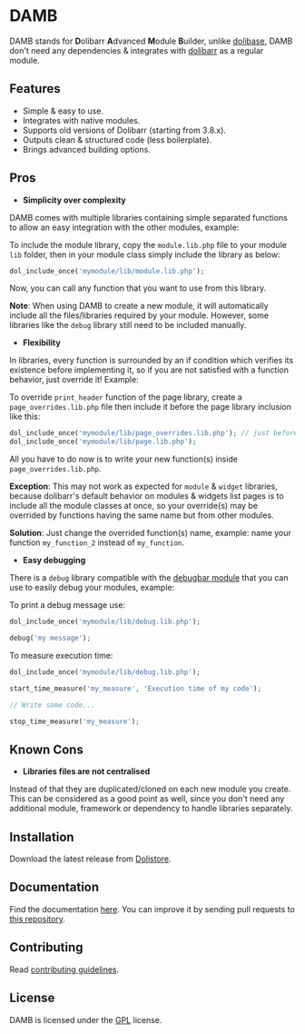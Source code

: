 DAMB
====

DAMB stands for **D**olibarr **A**dvanced **M**odule **B**uilder, unlike [dolibase](https://github.com/AXeL-dev/dolibase), DAMB don't need any dependencies & integrates with [dolibarr](https://github.com/Dolibarr/dolibarr) as a regular module.

## Features

- Simple & easy to use.
- Integrates with native modules.
- Supports old versions of Dolibarr (starting from 3.8.x).
- Outputs clean & structured code (less boilerplate).
- Brings advanced building options.

## Pros

- **Simplicity over complexity**

DAMB comes with multiple libraries containing simple separated functions to allow an easy integration with the other modules, example:

To include the module library, copy the `module.lib.php` file to your module `lib` folder, then in your module class simply include the library as below:

```php
dol_include_once('mymodule/lib/module.lib.php');
```

Now, you can call any function that you want to use from this library.

**Note**: When using DAMB to create a new module, it will automatically include all the files/libraries required by your module. However, some libraries like the `debug` library still need to be included manually.

- **Flexibility**

In libraries, every function is surrounded by an if condition which verifies its existence before implementing it, so if you are not satisfied with a function behavior, just override it! Example:

To override `print_header` function of the page library, create a `page_overrides.lib.php` file then include it before the page library inclusion like this:

```php
dol_include_once('mymodule/lib/page_overrides.lib.php'); // just before the main lib inclusion
dol_include_once('mymodule/lib/page.lib.php');
```

All you have to do now is to write your new function(s) inside `page_overrides.lib.php`.

**Exception**: This may not work as expected for `module` & `widget` libraries, because dolibarr's default behavior on modules & widgets list pages is to include all the module classes at once, so your override(s) may be overrided by functions having the same name but from other modules.

**Solution**: Just change the overrided function(s) name, example: name your function `my_function_2` instead of `my_function`.

- **Easy debugging**

There is a `debug` library compatible with the [debugbar module](https://github.com/AXeL-dev/dolibarr-debugbar-module) that you can use to easily debug your modules, example:

To print a debug message use:

```php
dol_include_once('mymodule/lib/debug.lib.php');

debug('my message');
```

To measure execution time:

```php
dol_include_once('mymodule/lib/debug.lib.php');

start_time_measure('my_measure', 'Execution time of my code');

// Write some code...

stop_time_measure('my_measure');
```

## Known Cons

- **Libraries files are not centralised**

Instead of that they are duplicated/cloned on each new module you create. This can be considered as a good point as well, since you don't need any additional module, framework or dependency to handle libraries separately.

## Installation

Download the latest release from [Dolistore](https://www.dolistore.com/en/modules/1121-Advanced-Module-Builder.html).

## Documentation

Find the documentation [here](https://axel-dev.github.io/dolibarr-modules-docs/#/modules/damb/doc). You can improve it by sending pull requests to [this repository](https://github.com/AXeL-dev/dolibarr-modules-docs).

## Contributing

Read [contributing guidelines](CONTRIBUTING.md).

## License

DAMB is licensed under the [GPL](LICENSE) license.
